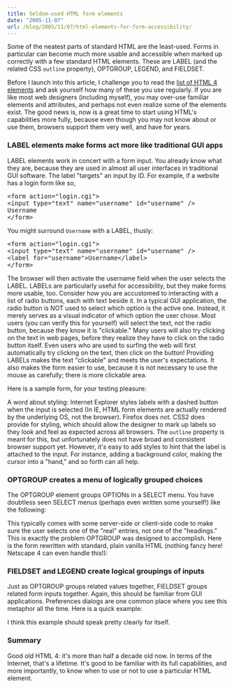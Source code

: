 ```yaml
---
title: Seldom-used HTML form elements
date: "2005-11-07"
url: /blog/2005/11/07/html-elements-for-form-accessibility/
---
```

Some of the neatest parts of standard HTML are the least-used. Forms in particular can become much more usable and accessible when marked up correctly with a few standard HTML elements. These are LABEL (and the related CSS `outline` property), OPTGROUP, LEGEND, and FIELDSET.

Before I launch into this article, I challenge you to read the [list of HTML 4 elements][1] and ask yourself how many of these you use regularly. If you are like most web designers (including myself), you may over-use familiar elements and attributes, and perhaps not even realize some of the elements exist. The good news is, now is a great time to start using HTML's capabilities more fully, because even though you may not know about or use them, browsers support them very well, and have for years.

### LABEL elements make forms act more like traditional GUI apps

LABEL elements work in concert with a form input. You already know what they are, because they are used in almost all user interfaces in traditional GUI software. The label "targets" an input by ID. For example, if a website has a login form like so,

<pre>&lt;form action="login.cgi"&gt;
&lt;input type="text" name="username" id="username" /&gt;
Username
&lt;/form&gt;</pre>

You might surround `Username` with a LABEL, thusly:

<pre>&lt;form action="login.cgi"&gt;
&lt;input type="text" name="username" id="username" /&gt;
&lt;label for="username"&gt;Username&lt;/label&gt;
&lt;/form&gt;
</pre>

The browser will then activate the username field when the user selects the LABEL. LABELs are particularly useful for accessibility, but they make forms more usable, too. Consider how you are accustomed to interacting with a list of radio buttons, each with text beside it. In a typical GUI application, the radio button is NOT used to select which option is the active one. Instead, it merely serves as a visual indicator of which option the user chose. Most users (you can verify this for yourself) will select the text, not the radio button, because they know it is "clickable." Many users will also try clicking on the text in web pages, before they realize they have to click on the radio button itself. Even users who are used to surfing the web will first automatically try clicking on the text, then click on the button! Providing LABELs makes the text "clickable" and meets the user's expectations. It also makes the form easier to use, because it is not necessary to use the mouse as carefully; there is more clickable area.

Here is a sample form, for your testing pleasure:

A word about styling: Internet Explorer styles labels with a dashed button when the input is selected (In IE, HTML form elements are actually rendered by the underlying OS, not the browser). Firefox does not. CSS2 does provide for styling, which should allow the designer to mark up labels so they look and feel as expected across all browsers. The `outline` property is meant for this, but unfortunately does not have broad and consistent browser support yet. However, it's easy to add styles to hint that the label is attached to the input. For instance, adding a background color, making the cursor into a "hand," and so forth can all help.

### OPTGROUP creates a menu of logically grouped choices

The OPTGROUP element groups OPTIONs in a SELECT menu. You have doubtless seen SELECT menus (perhaps even written some yourself!) like the following:

This typically comes with some server-side or client-side code to make sure the user selects one of the "real" entries, not one of the "headings." This is exactly the problem OPTGROUP was designed to accomplish. Here is the form rewritten with standard, plain vanilla HTML (nothing fancy here! Netscape 4 can even handle this!):

### FIELDSET and LEGEND create logical groupings of inputs

Just as OPTGROUP groups related values together, FIELDSET groups related form inputs together. Again, this should be familiar from GUI applications. Preferences dialogs are one common place where you see this metaphor all the time. Here is a quick example:

I think this example should speak pretty clearly for itself.

### Summary

Good old HTML 4: it's more than half a decade old now. In terms of the Internet, that's a lifetime. It's good to be familiar with its full capabilities, and more importantly, to know when to use or not to use a particular HTML element.

 [1]: http://www.w3.org/TR/html4/index/elements.html
